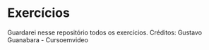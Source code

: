 # Exercícios
Guardarei nesse repositório todos os exercícios.
Créditos: Gustavo Guanabara - Cursoemvideo 

